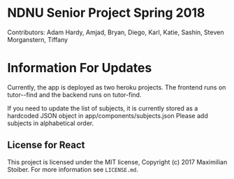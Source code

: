# NDNU Senior Project Spring 2018

Contributors: Adam Hardy, Amjad, Bryan, Diego, Karl, Katie, Sashin, Steven Morganstern, Tiffany

# Information For Updates

Currently, the app is deployed as two heroku projects.  The frontend runs on tutor--find and the backend runs on tutor-find.

If you need to update the list of subjects, it is currently stored as a hardcoded JSON object in app/components/subjects.json  Please add subjects in alphabetical order.

## License for React

This project is licensed under the MIT license, Copyright (c) 2017 Maximilian
Stoiber. For more information see `LICENSE.md`.
